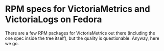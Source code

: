 # RPM specs for VictoriaMetrics and VictoriaLogs on Fedora

There are a few RPM packages for VictoriaMetrics out there (including
the one spec inside the tree itself), but the quality is questionable.
Anyway, here we go.
